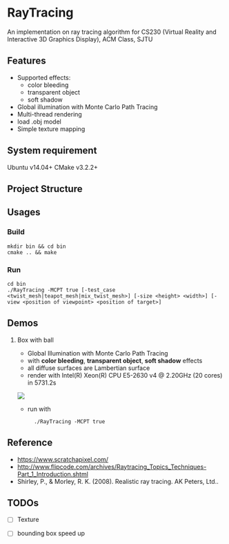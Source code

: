 # RayTracing
An implementation on ray tracing algorithm for CS230 (Virtual Reality and Interactive 3D Graphics Display), ACM Class, SJTU

## Features
* Supported effects:
    * color bleeding
    * transparent object
    * soft shadow
* Global illumination with Monte Carlo Path Tracing
* Multi-thread rendering
* load .obj model
* Simple texture mapping

## System requirement
Ubuntu v14.04+
CMake v3.2.2+

## Project Structure

## Usages
### Build
```
mkdir bin && cd bin
cmake .. && make
```

### Run
```
cd bin
./RayTracing -MCPT true [-test_case <twist_mesh|teapot_mesh|mix_twist_mesh>] [-size <height> <width>] [-view <position of viewpoint> <position of target>]
```

## Demos
1. Box with ball
    * Global Illumination with Monte Carlo Path Tracing
    * with **color bleeding**, **transparent object**, **soft shadow** effects
    * all diffuse surfaces are Lambertian surface
    * render with Intel(R) Xeon(R) CPU E5-2630 v4 @ 2.20GHz (20 cores) in 5731.2s
    
    ![](https://raw.githubusercontent.com/YurongYou/RayTracing/master/results/render_image_MCPT_highres.jpg?token=AM-ptWp2Mz87K9diVOlomkYMJkU9ndcRks5Y7ujlwA%3D%3D)
	* run with
			
			./RayTracing -MCPT true
	
## Reference
* https://www.scratchapixel.com/
* http://www.flipcode.com/archives/Raytracing_Topics_Techniques-Part_1_Introduction.shtml
* Shirley, P., & Morley, R. K. (2008). Realistic ray tracing. AK Peters, Ltd..

## TODOs
* [ ] Texture
* [ ] bounding box speed up

